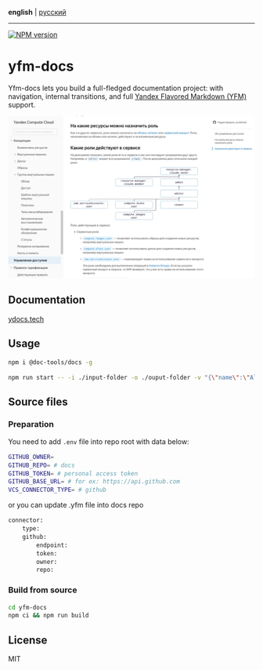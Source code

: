 **english** | [русский](https://github.com/yandex-cloud/yfm-docs/blob/master/README.ru.md)
- - -

[![NPM version](https://img.shields.io/npm/v/@doc-tools/docs.svg?style=flat)](https://www.npmjs.org/package/@doc-tools/docs)

# yfm-docs

Yfm-docs lets you build a full-fledged documentation project: with navigation, internal transitions, and full
[Yandex Flavored Markdown (YFM)](https://ydocs.tech) support.

![Example of displaying a documentation page](docsAssets/overview.jpg)

## Documentation

[ydocs.tech](https://ydocs.tech/en/tools/docs/)

## Usage

```bash
npm i @doc-tools/docs -g
```

```bash
npm run start -- -i ./input-folder -o ./ouput-folder -v "{\"name\":\"Alice\"}"
```

## Source files

### Preparation

You need to add `.env` file into repo root with data below:

```bash
GITHUB_OWNER=
GITHUB_REPO= # docs
GITHUB_TOKEN= # personal access token
GITHUB_BASE_URL= # for ex: https://api.github.com
VCS_CONNECTOR_TYPE= # github
```

or you can update .yfm file into docs repo

```bash
connector:
    type:
    github:
        endpoint:
        token:
        owner:
        repo:
```

### Build from source

```bash
cd yfm-docs
npm ci && npm run build
```

## License

MIT

